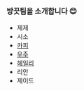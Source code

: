 ### 방끗팀을 소개합니다 😊

- 제제
- 시소
- [카피](https://github.com/JINU-CHANG/git-practice/blob/feat/capy-page/members/capy.md)
- [우주](https://github.com/JINU-CHANG/git-practice/blob/feat/uzu-page/members/uzu.md)
- [헤일리](https://github.com/JINU-CHANG/git-practice/blob/feat/hailey-page/members/hailey.md)
- 리안
- 제이드
